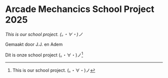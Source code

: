 # Arcade Mechancics School Project 2025

*This is our school project. (。・∀・)ノ*
    
Gemaakt door J.J. en Adem

Dit is onze school project (。・∀・)ノ[^1]

[^1]: This is our school project. (。・∀・)ノ

